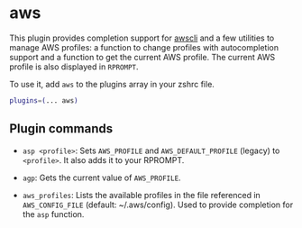 # aws

This plugin provides completion support for [awscli](https://docs.aws.amazon.com/cli/latest/reference/index.html)
and a few utilities to manage AWS profiles: a function to change profiles with autocompletion support
and a function to get the current AWS profile. The current AWS profile is also displayed in `RPROMPT`.

To use it, add `aws` to the plugins array in your zshrc file.

```zsh
plugins=(... aws)
```

## Plugin commands

* `asp <profile>`: Sets `AWS_PROFILE` and `AWS_DEFAULT_PROFILE` (legacy) to `<profile>`.
It also adds it to your RPROMPT.

* `agp`: Gets the current value of `AWS_PROFILE`.

* `aws_profiles`: Lists the available profiles in the file referenced in `AWS_CONFIG_FILE` (default: ~/.aws/config). Used to provide completion for the `asp` function.
